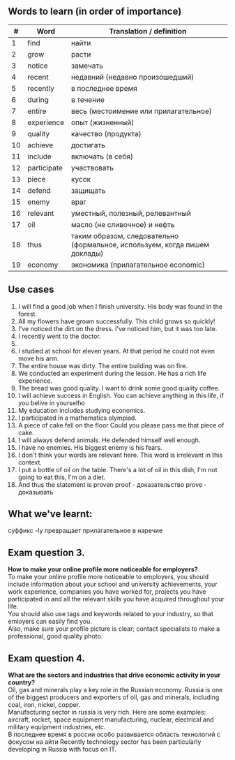 ## Words to learn (in order of importance)
| # | Word | Translation / definition |
|-|-|-|
| 1  | find | найти |
| 2  | grow | расти |
| 3  | notice | замечать |
| 4  | recent | недавний (недавно произошедший) |
| 5  | recently | в последнее время |
| 6  | during | в течение |
| 7  | entire | весь (местоимение или прилагательное) |
| 8  | experience | опыт (жизненный) |
| 9  | quality | качество (продукта) |
| 10 | achieve | достигать |
| 11 | include | включать (в себя) |
| 12 | participate | участвовать |
| 13 | piece | кусок |
| 14 | defend | защищать |
| 15 | enemy | враг |
| 16 | relevant | уместный, полезный, релевантный |
| 17 | oil | масло (не сливочное) и нефть |
| 18 | thus | таким образом, следовательно (формальное, используем, когда пишем доклады) |
| 19 | economy | экономика (прилагательное economic) |
## Use cases
1. I will find a good job when I finish university.
   His body was found in the forest.
2. All my flowers have grown successfully.
   This child grows so quickly!
3. I've noticed the dirt on the dress.
   I've noticed him, but it was too late.
4. I recently went to the doctor.
5. 
6. I studied at school for eleven years.
   At that period he could not even move his arm.
7. The entire house was dirty.
   The entire building was on fire.
8. We conducted an experiment during the lesson.
   He has a rich life experience.
9. The bread was good quality.
   I want to drink some good quality coffee.
10. I will achieve success in English.
    You can achieve anything in this life, if you belive in yourselfю
11. My education includes studying economics.
12. I participated in a mathematics olympiad.
13. A piece of cake fell on the floor
    Could you please pass me that piece of cake.
14. I will always defend animals.
    He defended himself well enough.
15. I have no enemies.
    His biggest enemy is his fears.
16. I don't think your words are relevant here.
    This word is irrelevant in this context.
17. I put a bottle of oil on the table.
    There's a lot of oil in this dish, I'm not going to eat this, I'm on a diet.
18. And thus the statement is proven
    proof - доказательство
    prove - доказывать
## What we've learnt:
суффикс -ly превращает прилагательное в наречие
## Exam question 3.
**How to make your online profile more noticeable for employers?**<br>
To make your online profile more noticeable to employers, you should include information about your school and university achievements, your work experience, companies you have worked for, projects you have participated in and all the relevant skills you have acquired throughout your life.<br>
You should also use tags and keywords related to your industry, so that emloyers can easily find you.<br>
Also, make sure your profile picture is clear; contact specialists to make a professional, good quality photo.<br>
## Exam question 4.
**What are the sectors and industries that drive economic activity in your country?**<br>
Oil, gas and minerals play a key role in the Russian economy. Russia is one of the biggest producers and exporters of oil, gas and minerals, including coal, iron, nickel, copper.<br>
Manufacturing sector in russia is very rich. Here are some examples: aircraft, rocket, space equipment manufacturing, nuclear, electrical and military equipment industries, etc.<br>
В последнее время в россии особо развивается область технологий с фокусом на айти
Recently technology sector has been particularly developing in Russia with focus on IT.
